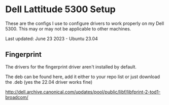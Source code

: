 # Dell Lattitude 5300 Setup

These are the configs I use to configure drivers to work properly on my Dell 5300. This may or may not be applicable to other machines. 

Last updated: June 23 2023 - Ubuntu 23.04

## Fingerprint

The drivers for the fingerprint driver aren't installed by default. 

The deb can be found here, add it either to your repo list or just download the .deb (yes the 22.04 driver works fine)

http://dell.archive.canonical.com/updates/pool/public/libf/libfprint-2-tod1-broadcom/


